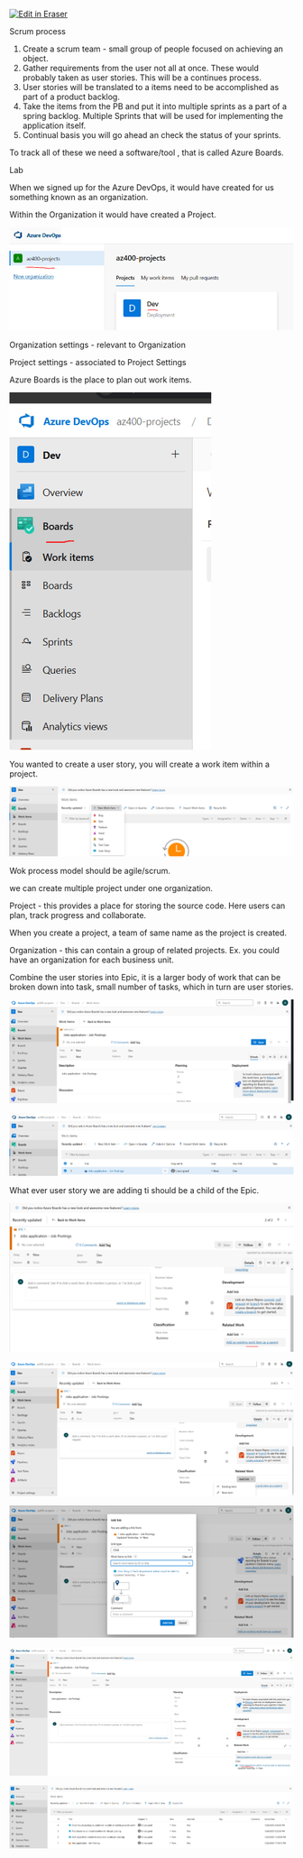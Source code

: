 <p><a target="_blank" href="https://app.eraser.io/workspace/VO8JGFQEnlz3JDuXyVBY" id="edit-in-eraser-github-link"><img alt="Edit in Eraser" src="https://firebasestorage.googleapis.com/v0/b/second-petal-295822.appspot.com/o/images%2Fgithub%2FOpen%20in%20Eraser.svg?alt=media&amp;token=968381c8-a7e7-472a-8ed6-4a6626da5501"></a></p>

Scrum process

1. Create a scrum team - small group of people focused on achieving an object.
2. Gather requirements from the user not all at once. These would probably taken as user stories.  This will be a continues process.
3. User stories will be translated to a items need to be accomplished as part of a product backlog.
4. Take the items from the PB and put it into multiple sprints as a part of a spring backlog. Multiple Sprints that will be used for implementing the application itself.
5. Continual basis you will go ahead an check the status of your sprints.


To track all of these we need a software/tool , that is called Azure Boards.



Lab

 When we signed up for the Azure DevOps, it would have created for us something known as an organization.

Within the Organization it would have created a Project.



![image.png](/.eraser/VO8JGFQEnlz3JDuXyVBY___kWG9Ag6Pl5QJVEzOMTAM4L2wJ053___c7BS2D2RZ7mS7YstVXTkw.png "image.png")

 Organization settings - relevant to Organization

Project settings - associated to Project Settings

Azure Boards is the place to plan out work items.

![image.png](/.eraser/VO8JGFQEnlz3JDuXyVBY___kWG9Ag6Pl5QJVEzOMTAM4L2wJ053___9POOBmEGv0Bjstr9IBB5q.png "image.png")

You wanted to create a user story, you will create a work item within a project.

![image.png](/.eraser/VO8JGFQEnlz3JDuXyVBY___kWG9Ag6Pl5QJVEzOMTAM4L2wJ053___KzUz5Fg_V78pS0c43RG3Z.png "image.png")

Wok process model should be agile/scrum.

we can create multiple project under one organization.

Project - this provides a place for storing the source code. Here users can plan, track progress and collaborate.

When you create a project, a team of same name as the project is created.



Organization - this can contain a group of related projects. Ex. you could have an organization for each business unit.

Combine the user stories into Epic, it is a larger body of work that can be broken down into task, small number of tasks, which in turn are user stories.

![image.png](/.eraser/VO8JGFQEnlz3JDuXyVBY___kWG9Ag6Pl5QJVEzOMTAM4L2wJ053___EB0WHUYY4khpAv27aMLbX.png "image.png")

![image.png](/.eraser/VO8JGFQEnlz3JDuXyVBY___kWG9Ag6Pl5QJVEzOMTAM4L2wJ053___9AIUywOXj5PREOM7EZeIX.png "image.png")

What ever user story we are adding ti should be a child of the Epic.

![image.png](/.eraser/VO8JGFQEnlz3JDuXyVBY___kWG9Ag6Pl5QJVEzOMTAM4L2wJ053___8rxIIrzRbOgh1f23NitqP.png "image.png")

![image.png](/.eraser/VO8JGFQEnlz3JDuXyVBY___kWG9Ag6Pl5QJVEzOMTAM4L2wJ053___8hwO303yNj7_NKCEC1I0Y.png "image.png")

![image.png](/.eraser/VO8JGFQEnlz3JDuXyVBY___kWG9Ag6Pl5QJVEzOMTAM4L2wJ053___dZuFQ17yAskCtg1wpFLsK.png "image.png")

![image.png](/.eraser/VO8JGFQEnlz3JDuXyVBY___kWG9Ag6Pl5QJVEzOMTAM4L2wJ053___irh_y22rJ6xmxfKtwhIaj.png "image.png")

![image.png](/.eraser/VO8JGFQEnlz3JDuXyVBY___kWG9Ag6Pl5QJVEzOMTAM4L2wJ053___Mgp7V1Nef8_L1QWj1_A_c.png "image.png")





<!--- Eraser file: https://app.eraser.io/workspace/VO8JGFQEnlz3JDuXyVBY --->